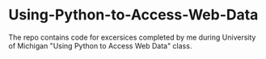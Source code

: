 # Using-Python-to-Access-Web-Data
The repo contains code for excersices completed by me during University of Michigan "Using Python to Access Web Data" class.
